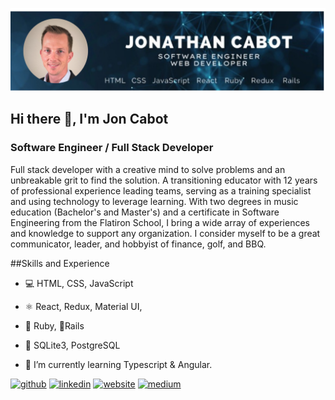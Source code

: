 ![Jon Cabot Banner](https://github.com/jcabot01/jcabot01/blob/main/Untitled%20design%20(16).png)
## Hi there 👋, I'm Jon Cabot
### Software Engineer / Full Stack Developer
Full stack developer with a creative mind to solve problems and an unbreakable grit to find the solution. A transitioning educator with 12 years of professional experience leading teams, serving as a training specialist and using technology to leverage learning. With two degrees in music education (Bachelor's and Master's) and a certificate in Software Engineering from the Flatiron School, I bring a wide array of experiences and knowledge to support any organization.  I consider myself to be a great communicator, leader, and hobbyist of finance, golf, and BBQ.

##Skills and Experience
- 💻 HTML, CSS, JavaScript 
- ⚛ React, Redux, Material UI,
- 💎 Ruby, 🐙Rails
- 🥫 SQLite3, PostgreSQL

- 🌱 I’m currently learning Typescript & Angular. 


[<img src='https://cdn.jsdelivr.net/npm/simple-icons@3.0.1/icons/github.svg' alt='github' height='40'>](https://github.com/https://github.com/jcabot01)  [<img src='https://cdn.jsdelivr.net/npm/simple-icons@3.0.1/icons/linkedin.svg' alt='linkedin' height='40'>](https://www.linkedin.com/in/https://www.linkedin.com/in/joncabot//)  [<img src='https://cdn.jsdelivr.net/npm/simple-icons@3.0.1/icons/icloud.svg' alt='website' height='40'>](https://jcabot01.github.io/personal-portfolio-website/index.html#)  [<img src='https://cdn.jsdelivr.net/npm/simple-icons@3.0.1/icons/medium.svg' alt='medium' height='40'>](https://medium.com/@jfc0053)  




